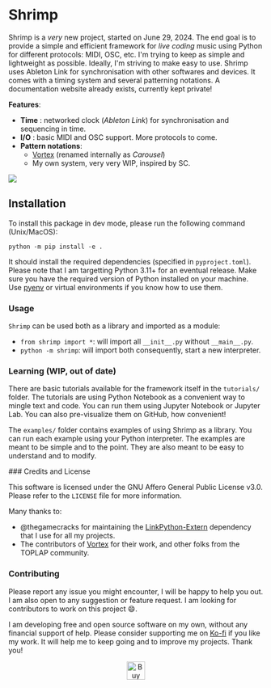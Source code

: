 # Shrimp

Shrimp is a _very_ new project, started on June 29, 2024. The end goal is to provide a simple and efficient framework for _live coding_ music using Python for different protocols: MIDI, OSC, etc. I'm trying to keep as simple and lightweight as possible. Ideally, I'm striving to make easy to use. Shrimp uses Ableton Link for synchronisation with other softwares and devices. It comes with a timing system and several patterning notations. A documentation website already exists, currently kept private!

**Features**:
- **Time** : networked clock (_Ableton Link_) for synchronisation and sequencing in time.
- **I/O** : basic MIDI and OSC support. More protocols to come.
- **Pattern notations**:
  - [Vortex](https://github.com/tidalcycles/vortex) (renamed internally as _Carousel_)
  - My own system, very very WIP, inspired by SC.

![](images/shrimp_shell.png)

## Installation

To install this package in dev mode, please run the following command (Unix/MacOS):

```shell
python -m pip install -e .
```

It should install the required dependencies (specified in `pyproject.toml`). Please note that I am targetting Python 3.11+ for an eventual release. Make sure you have the required version of Python installed on your machine. Use [pyenv](https://github.com/pyenv/pyenv) or virtual environments if you know how to use them.

### Usage

`Shrimp` can be used both as a library and imported as a module:
- `from shrimp import *`: will import all `__init__.py` without `__main__.py`.
- `python -m shrimp`: will import both consequently, start a new interpreter.

### Learning (WIP, out of date)

There are basic tutorials available for the framework itself in the `tutorials/` folder. The tutorials are using Python Notebook as a convenient way to mingle text and code. You can run them using Jupyter Notebook or Jupyter Lab. You can also pre-visualize them on GitHub, how convenient!

The `examples/` folder contains examples of using Shrimp as a library. You can run each example using your Python interpreter. The examples are meant to be simple and to the point. They are also meant to be easy to understand and to modify.



### Credits and License

This software is licensed under the GNU Affero General Public License v3.0. Please refer to the `LICENSE` file for more information.

Many thanks to:
- @thegamecracks for maintaining the [LinkPython-Extern](https://pypi.org/project/LinkPython-extern/) dependency that I use for all my projects.
- The contributors of [Vortex](https://github.com/tidalcycles/vortex) for their work, and other folks from the TOPLAP community.

### Contributing

Please report any issue you might encounter, I will be happy to help you out. I am also open to any suggestion or feature request. I am looking for contributors to work on this project :smile:.

I am developing free and open source software on my own, without any financial support of help. Please consider supporting me on [Ko-fi](https://ko-fi.com/I2I2RSBHF) if you like my work. It will help me to keep going and to improve my projects. Thank you!
<br>
<p align="center">
  <a href='https://ko-fi.com/I2I2RSBHF' target='_blank'><img height='36' style='border:0px;height:36px;' src='https://storage.ko-fi.com/cdn/kofi3.png?v=3' border='0' alt='Buy Me a Coffee at ko-fi.com' /></a>
</p>